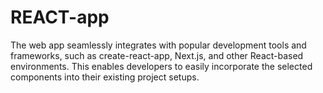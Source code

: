 # REACT-app
The web app seamlessly integrates with popular development tools and frameworks, such as create-react-app, Next.js, and other React-based environments. This enables developers to easily incorporate the selected components into their existing project setups.

